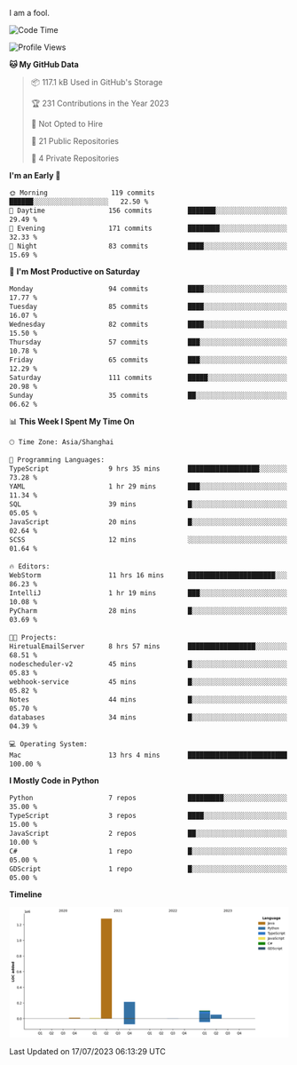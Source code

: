 I am a fool.

<!--START_SECTION:waka-->
![Code Time](http://img.shields.io/badge/Code%20Time-543%20hrs%2013%20mins-blue)

![Profile Views](http://img.shields.io/badge/Profile%20Views-0-blue)

**🐱 My GitHub Data** 

> 📦 117.1 kB Used in GitHub's Storage 
 > 
> 🏆 231 Contributions in the Year 2023
 > 
> 🚫 Not Opted to Hire
 > 
> 📜 21 Public Repositories 
 > 
> 🔑 4 Private Repositories 
 > 
**I'm an Early 🐤** 

```text
🌞 Morning                119 commits         ██████░░░░░░░░░░░░░░░░░░░   22.50 % 
🌆 Daytime                156 commits         ███████░░░░░░░░░░░░░░░░░░   29.49 % 
🌃 Evening                171 commits         ████████░░░░░░░░░░░░░░░░░   32.33 % 
🌙 Night                  83 commits          ████░░░░░░░░░░░░░░░░░░░░░   15.69 % 
```
📅 **I'm Most Productive on Saturday** 

```text
Monday                   94 commits          ████░░░░░░░░░░░░░░░░░░░░░   17.77 % 
Tuesday                  85 commits          ████░░░░░░░░░░░░░░░░░░░░░   16.07 % 
Wednesday                82 commits          ████░░░░░░░░░░░░░░░░░░░░░   15.50 % 
Thursday                 57 commits          ███░░░░░░░░░░░░░░░░░░░░░░   10.78 % 
Friday                   65 commits          ███░░░░░░░░░░░░░░░░░░░░░░   12.29 % 
Saturday                 111 commits         █████░░░░░░░░░░░░░░░░░░░░   20.98 % 
Sunday                   35 commits          ██░░░░░░░░░░░░░░░░░░░░░░░   06.62 % 
```


📊 **This Week I Spent My Time On** 

```text
🕑︎ Time Zone: Asia/Shanghai

💬 Programming Languages: 
TypeScript               9 hrs 35 mins       ██████████████████░░░░░░░   73.28 % 
YAML                     1 hr 29 mins        ███░░░░░░░░░░░░░░░░░░░░░░   11.34 % 
SQL                      39 mins             █░░░░░░░░░░░░░░░░░░░░░░░░   05.05 % 
JavaScript               20 mins             █░░░░░░░░░░░░░░░░░░░░░░░░   02.64 % 
SCSS                     12 mins             ░░░░░░░░░░░░░░░░░░░░░░░░░   01.64 % 

🔥 Editors: 
WebStorm                 11 hrs 16 mins      ██████████████████████░░░   86.23 % 
IntelliJ                 1 hr 19 mins        ███░░░░░░░░░░░░░░░░░░░░░░   10.08 % 
PyCharm                  28 mins             █░░░░░░░░░░░░░░░░░░░░░░░░   03.69 % 

🐱‍💻 Projects: 
HiretualEmailServer      8 hrs 57 mins       █████████████████░░░░░░░░   68.51 % 
nodescheduler-v2         45 mins             █░░░░░░░░░░░░░░░░░░░░░░░░   05.83 % 
webhook-service          45 mins             █░░░░░░░░░░░░░░░░░░░░░░░░   05.82 % 
Notes                    44 mins             █░░░░░░░░░░░░░░░░░░░░░░░░   05.70 % 
databases                34 mins             █░░░░░░░░░░░░░░░░░░░░░░░░   04.39 % 

💻 Operating System: 
Mac                      13 hrs 4 mins       █████████████████████████   100.00 % 
```

**I Mostly Code in Python** 

```text
Python                   7 repos             █████████░░░░░░░░░░░░░░░░   35.00 % 
TypeScript               3 repos             ████░░░░░░░░░░░░░░░░░░░░░   15.00 % 
JavaScript               2 repos             ██░░░░░░░░░░░░░░░░░░░░░░░   10.00 % 
C#                       1 repo              █░░░░░░░░░░░░░░░░░░░░░░░░   05.00 % 
GDScript                 1 repo              █░░░░░░░░░░░░░░░░░░░░░░░░   05.00 % 
```



**Timeline**

![Lines of Code chart](https://raw.githubusercontent.com/VeejaLiu/VeejaLiu/master/assets/bar_graph.png)


 Last Updated on 17/07/2023 06:13:29 UTC
<!--END_SECTION:waka-->
